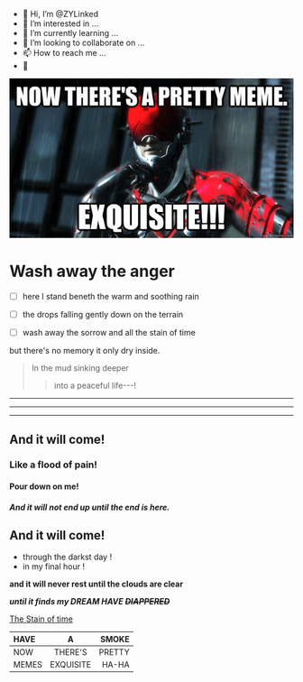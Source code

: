 - 👋 Hi, I’m @ZYLinked
- 👀 I’m interested in ...
- 🌱 I’m currently learning ...
- 💞️ I’m looking to collaborate on ...
- 📫 How to reach me ...
- 🗿
<!---
ZYLinked/ZYLinked is a ✨ special ✨ repository because its `README.md` (this file) appears on your GitHub profile.
You can click the Preview link to take a look at your changes.
--->

![Moosoon](05f.jpg "季風")

# Wash away the anger
- [ ] here I stand beneth the warm and soothing rain

- [ ] the drops falling gently down on the terrain 

- [ ] wash away the sorrow and all the stain of time 

but there's no memory it only dry inside.

>In the mud sinking deeper
>>into a peaceful life---!
***
___
---
## And it will come!
### Like a flood of pain!
#### Pour down on me!
##### And it will not end up until the end is here.
## And it will come!
* through the darkst day !
* in my final hour !

**and it will never rest until the clouds are clear**

***until it finds my DREAM HAVE ~~DIAPPERED~~***


[The Stain of time](https://www.youtube.com/watch?v=OuSSXOQ-1bI)

| HAVE | A | SMOKE |
| :--  | :--: | --: |
| NOW | THERE'S | PRETTY |
| MEMES | EXQUISITE | HA-HA |

